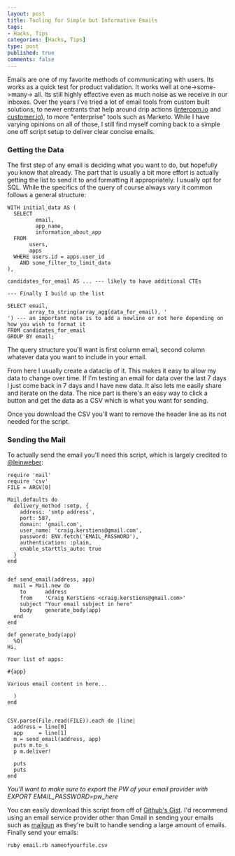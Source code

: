 ```yaml
--- 
layout: post
title: Tooling for Simple but Informative Emails
tags: 
- Hacks, Tips
categories: [Hacks, Tips]
type: post
published: true
comments: false
---
```


Emails are one of my favorite methods of communicating with users. Its works as a quick test for product validation. It works well at one->some->many-> all. Its still highly effective even as much noise as we receive in our inboxes. Over the years I've tried a lot of email tools from custom built solutions, to newer entrants that help around drip actions ([intercom.io](http://www.intercom.io) and [customer.io](http://www.customer.io)), to more "enterprise" tools such as Marketo. While I have varying opinions on all of those, I still find myself coming back to a simple one off script setup to deliver clear concise emails. 

<!--more-->

### Getting the Data

The first step of any email is deciding what you want to do, but hopefully you know that already. The part that is usually a bit more effort is actually getting the list to send it to and formatting it appropriately. I usually opt for SQL. While the specifics of the query of course always vary it common follows a general structure:

    WITH initial_data AS (
      SELECT 
             email,
             app_name,
             information_about_app 
      FROM
           users,
           apps
      WHERE users.id = apps.user_id
        AND some_filter_to_limit_data
    ),

    candidates_for_email AS ... --- likely to have additional CTEs

    --- Finally I build up the list

    SELECT email,
           array_to_string(array_agg(data_for_email), '
    ') --- an important note is to add a newline or not here depending on how you wish to format it
    FROM candidates_for_email
    GROUP BY email;

The query structure you'll want is first column email, second column whatever data you want to include in your email.

From here I usually create a dataclip of it. This makes it easy to allow my data to change over time. If I'm testing an email for data over the last 7 days I just come back in 7 days and I have new data. It also lets me easily share and iterate on the data. The nice part is there's an easy way to click a button and get the data as a CSV which is what you want for sending. 

Once you download the CSV you'll want to remove the header line as its not needed for the script.

### Sending the Mail

To actually send the email you'll need this script, which is largely credited to [@leinweber](http://www.twitter.com/leinweber):

    require 'mail'
    require 'csv'
    FILE = ARGV[0]

    Mail.defaults do
      delivery_method :smtp, {
        address: 'smtp address',
        port: 587,
        domain: 'gmail.com',
        user_name: 'craig.kerstiens@gmail.com',
        password: ENV.fetch('EMAIL_PASSWORD'),
        authentication: :plain,
        enable_starttls_auto: true
      }
    end


    def send_email(address, app)
      mail = Mail.new do
        to      address
        from    'Craig Kerstiens <craig.kerstiens@gmail.com>'
        subject "Your email subject in here"
        body    generate_body(app)
      end
    end

    def generate_body(app)
      %Q( 
    Hi,

    Your list of apps: 

    #{app}

    Various email content in here...

      )
    end


    CSV.parse(File.read(FILE)).each do |line|
      address = line[0]
      app     = line[1]
      m = send_email(address, app)
      puts m.to_s
      p m.deliver!

      puts
      puts
    end

*You'll want to make sure to export the PW of your email provider with EXPORT EMAIL_PASSWORD=pw_here*

You can easily download this script from off of [Github's Gist](https://gist.github.com/craigkerstiens/6922897). I'd recommend using an email service provider other than Gmail in sending your emails such as [mailgun](http://www.mailgun.com) as they're built to handle sending a large amount of emails. Finally send your emails:

    ruby email.rb nameofyourfile.csv

